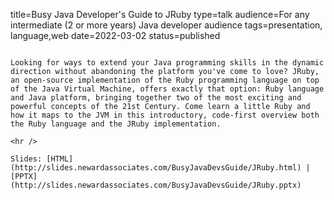title=Busy Java Developer's Guide to JRuby
type=talk
audience=For any intermediate (2 or more years) Java developer audience
tags=presentation, language,web
date=2022-03-02
status=published
~~~~~~

Looking for ways to extend your Java programming skills in the dynamic direction without abandoning the platform you've come to love? JRuby, an open-source implementation of the Ruby programming language on top of the Java Virtual Machine, offers exactly that option: Ruby language and Java platform, bringing together two of the most exciting and powerful concepts of the 21st Century. Come learn a little Ruby and how it maps to the JVM in this introductory, code-first overview both the Ruby language and the JRuby implementation.
    
<hr />

Slides: [HTML](http://slides.newardassociates.com/BusyJavaDevsGuide/JRuby.html) | [PPTX](http://slides.newardassociates.com/BusyJavaDevsGuide/JRuby.pptx)
